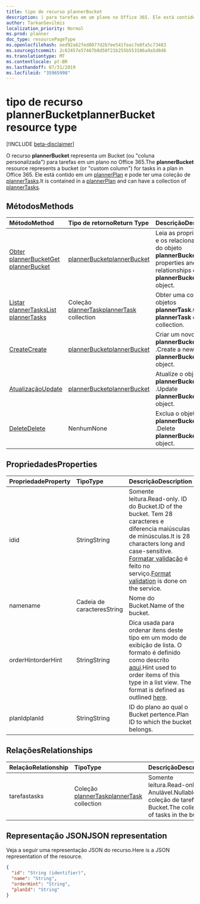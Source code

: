 ```yaml
---
title: tipo de recurso plannerBucket
description: ) para tarefas em um plano no Office 365. Ele está contido em um plannerPlan e pode ter uma coleção de plannerTasks.
author: TarkanSevilmis
localization_priority: Normal
ms.prod: planner
doc_type: resourcePageType
ms.openlocfilehash: eed92a62fed8077d2b7ee541feac7e0fa5c73483
ms.sourcegitcommit: 2c62457e57467b8d50f21b255b553106a9a5d8d6
ms.translationtype: MT
ms.contentlocale: pt-BR
ms.lasthandoff: 07/31/2019
ms.locfileid: "35965998"
---
```

# <a name="plannerbucket-resource-type"></a><span data-ttu-id="79388-104">tipo de recurso plannerBucket</span><span class="sxs-lookup"><span data-stu-id="79388-104">plannerBucket resource type</span></span>

[!INCLUDE [beta-disclaimer](../../includes/beta-disclaimer.md)]

<span data-ttu-id="79388-105">O recurso **plannerBucket** representa um Bucket (ou "coluna personalizada") para tarefas em um plano no Office 365.</span><span class="sxs-lookup"><span data-stu-id="79388-105">The **plannerBucket** resource represents a bucket (or "custom column") for tasks in a plan in Office 365.</span></span> <span data-ttu-id="79388-106">Ele está contido em um [plannerPlan](plannerplan.md) e pode ter uma coleção de [plannerTasks](plannertask.md).</span><span class="sxs-lookup"><span data-stu-id="79388-106">It is contained in a [plannerPlan](plannerplan.md) and can have a collection of [plannerTasks](plannertask.md).</span></span>



## <a name="methods"></a><span data-ttu-id="79388-107">Métodos</span><span class="sxs-lookup"><span data-stu-id="79388-107">Methods</span></span>

| <span data-ttu-id="79388-108">Método</span><span class="sxs-lookup"><span data-stu-id="79388-108">Method</span></span>           | <span data-ttu-id="79388-109">Tipo de retorno</span><span class="sxs-lookup"><span data-stu-id="79388-109">Return Type</span></span>    |<span data-ttu-id="79388-110">Descrição</span><span class="sxs-lookup"><span data-stu-id="79388-110">Description</span></span>|
|:---------------|:--------|:----------|
|[<span data-ttu-id="79388-111">Obter plannerBucket</span><span class="sxs-lookup"><span data-stu-id="79388-111">Get plannerBucket</span></span>](../api/plannerbucket-get.md) | [<span data-ttu-id="79388-112">plannerBucket</span><span class="sxs-lookup"><span data-stu-id="79388-112">plannerBucket</span></span>](plannerbucket.md) |<span data-ttu-id="79388-113">Leia as propriedades e os relacionamentos do objeto **plannerBucket** .</span><span class="sxs-lookup"><span data-stu-id="79388-113">Read properties and relationships of **plannerBucket** object.</span></span>|
|[<span data-ttu-id="79388-114">Listar plannerTasks</span><span class="sxs-lookup"><span data-stu-id="79388-114">List plannerTasks</span></span>](../api/plannerbucket-list-tasks.md) |<span data-ttu-id="79388-115">Coleção [plannerTask](plannertask.md)</span><span class="sxs-lookup"><span data-stu-id="79388-115">[plannerTask](plannertask.md) collection</span></span>| <span data-ttu-id="79388-116">Obter uma coleção de objetos **plannerTask**.</span><span class="sxs-lookup"><span data-stu-id="79388-116">Get a **plannerTask** object collection.</span></span>|
|[<span data-ttu-id="79388-117">Create</span><span class="sxs-lookup"><span data-stu-id="79388-117">Create</span></span>](../api/planner-post-buckets.md) | [<span data-ttu-id="79388-118">plannerBucket</span><span class="sxs-lookup"><span data-stu-id="79388-118">plannerBucket</span></span>](plannerbucket.md)   | <span data-ttu-id="79388-119">Criar um novo objeto **plannerBucket** .</span><span class="sxs-lookup"><span data-stu-id="79388-119">Create a new **plannerBucket** object.</span></span> |
|[<span data-ttu-id="79388-120">Atualização</span><span class="sxs-lookup"><span data-stu-id="79388-120">Update</span></span>](../api/plannerbucket-update.md) | [<span data-ttu-id="79388-121">plannerBucket</span><span class="sxs-lookup"><span data-stu-id="79388-121">plannerBucket</span></span>](plannerbucket.md)   |<span data-ttu-id="79388-122">Atualize o objeto **plannerBucket** .</span><span class="sxs-lookup"><span data-stu-id="79388-122">Update **plannerBucket** object.</span></span> |
|[<span data-ttu-id="79388-123">Delete</span><span class="sxs-lookup"><span data-stu-id="79388-123">Delete</span></span>](../api/plannerbucket-delete.md) | <span data-ttu-id="79388-124">Nenhum</span><span class="sxs-lookup"><span data-stu-id="79388-124">None</span></span> |<span data-ttu-id="79388-125">Exclua o objeto **plannerBucket** .</span><span class="sxs-lookup"><span data-stu-id="79388-125">Delete **plannerBucket** object.</span></span> |

## <a name="properties"></a><span data-ttu-id="79388-126">Propriedades</span><span class="sxs-lookup"><span data-stu-id="79388-126">Properties</span></span>
| <span data-ttu-id="79388-127">Propriedade</span><span class="sxs-lookup"><span data-stu-id="79388-127">Property</span></span>     | <span data-ttu-id="79388-128">Tipo</span><span class="sxs-lookup"><span data-stu-id="79388-128">Type</span></span>   |<span data-ttu-id="79388-129">Descrição</span><span class="sxs-lookup"><span data-stu-id="79388-129">Description</span></span>|
|:---------------|:--------|:----------|
|<span data-ttu-id="79388-130">id</span><span class="sxs-lookup"><span data-stu-id="79388-130">id</span></span>|<span data-ttu-id="79388-131">String</span><span class="sxs-lookup"><span data-stu-id="79388-131">String</span></span>| <span data-ttu-id="79388-132">Somente leitura.</span><span class="sxs-lookup"><span data-stu-id="79388-132">Read-only.</span></span> <span data-ttu-id="79388-133">ID do Bucket.</span><span class="sxs-lookup"><span data-stu-id="79388-133">ID of the bucket.</span></span> <span data-ttu-id="79388-134">Tem 28 caracteres e diferencia maiúsculas de minúsculas.</span><span class="sxs-lookup"><span data-stu-id="79388-134">It is 28 characters long and case-sensitive.</span></span> <span data-ttu-id="79388-135">[Formatar validação](tasks-identifiers-disclaimer.md) é feito no serviço.</span><span class="sxs-lookup"><span data-stu-id="79388-135">[Format validation](tasks-identifiers-disclaimer.md) is done on the service.</span></span>|
|<span data-ttu-id="79388-136">name</span><span class="sxs-lookup"><span data-stu-id="79388-136">name</span></span>|<span data-ttu-id="79388-137">Cadeia de caracteres</span><span class="sxs-lookup"><span data-stu-id="79388-137">String</span></span>|<span data-ttu-id="79388-138">Nome do Bucket.</span><span class="sxs-lookup"><span data-stu-id="79388-138">Name of the bucket.</span></span>|
|<span data-ttu-id="79388-139">orderHint</span><span class="sxs-lookup"><span data-stu-id="79388-139">orderHint</span></span>|<span data-ttu-id="79388-140">String</span><span class="sxs-lookup"><span data-stu-id="79388-140">String</span></span>|<span data-ttu-id="79388-p104">Dica usada para ordenar itens deste tipo em um modo de exibição de lista. O formato é definido como descrito [aqui](planner-order-hint-format.md).</span><span class="sxs-lookup"><span data-stu-id="79388-p104">Hint used to order items of this type in a list view. The format is defined as outlined [here](planner-order-hint-format.md).</span></span>|
|<span data-ttu-id="79388-143">planId</span><span class="sxs-lookup"><span data-stu-id="79388-143">planId</span></span>|<span data-ttu-id="79388-144">String</span><span class="sxs-lookup"><span data-stu-id="79388-144">String</span></span>|<span data-ttu-id="79388-145">ID do plano ao qual o Bucket pertence.</span><span class="sxs-lookup"><span data-stu-id="79388-145">Plan ID to which the bucket belongs.</span></span>|

## <a name="relationships"></a><span data-ttu-id="79388-146">Relações</span><span class="sxs-lookup"><span data-stu-id="79388-146">Relationships</span></span>
| <span data-ttu-id="79388-147">Relação</span><span class="sxs-lookup"><span data-stu-id="79388-147">Relationship</span></span> | <span data-ttu-id="79388-148">Tipo</span><span class="sxs-lookup"><span data-stu-id="79388-148">Type</span></span>   |<span data-ttu-id="79388-149">Descrição</span><span class="sxs-lookup"><span data-stu-id="79388-149">Description</span></span>|
|:---------------|:--------|:----------|
|<span data-ttu-id="79388-150">tarefas</span><span class="sxs-lookup"><span data-stu-id="79388-150">tasks</span></span>|<span data-ttu-id="79388-151">Coleção [plannerTask](plannertask.md)</span><span class="sxs-lookup"><span data-stu-id="79388-151">[plannerTask](plannertask.md) collection</span></span>| <span data-ttu-id="79388-152">Somente leitura.</span><span class="sxs-lookup"><span data-stu-id="79388-152">Read-only.</span></span> <span data-ttu-id="79388-153">Anulável.</span><span class="sxs-lookup"><span data-stu-id="79388-153">Nullable.</span></span> <span data-ttu-id="79388-154">A coleção de tarefas no Bucket.</span><span class="sxs-lookup"><span data-stu-id="79388-154">The collection of tasks in the bucket.</span></span>|

## <a name="json-representation"></a><span data-ttu-id="79388-155">Representação JSON</span><span class="sxs-lookup"><span data-stu-id="79388-155">JSON representation</span></span>
<span data-ttu-id="79388-156">Veja a seguir uma representação JSON do recurso.</span><span class="sxs-lookup"><span data-stu-id="79388-156">Here is a JSON representation of the resource.</span></span>

<!-- {
  "blockType": "resource",
  "optionalProperties": [

  ],
  "keyProperty": "id",
  "baseType":"microsoft.graph.entity",  
  "@odata.type": "microsoft.graph.plannerBucket"
}-->

```json
{
  "id": "String (identifier)",
  "name": "String",
  "orderHint": "String",
  "planId": "String"
}

```

<!-- uuid: 8fcb5dbc-d5aa-4681-8e31-b001d5168d79
2015-10-25 14:57:30 UTC -->
<!--
{
  "type": "#page.annotation",
  "description": "plannerBucket resource",
  "keywords": "",
  "section": "documentation",
  "tocPath": "",
  "suppressions": []
}
-->
